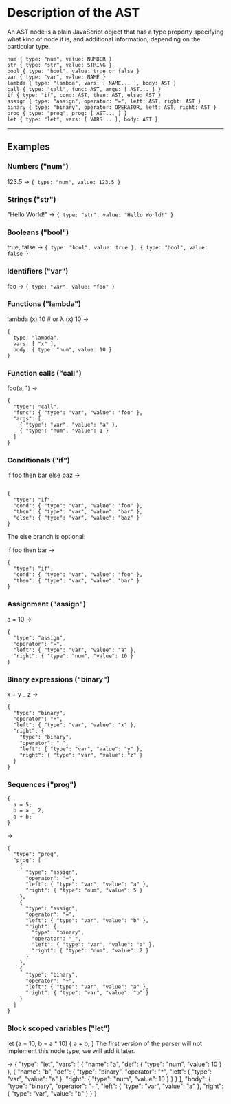 # Description of the AST

An AST node is a plain JavaScript object that has a type property specifying what kind of node it is, and additional information, depending on the particular type.

```
num { type: "num", value: NUMBER }
str { type: "str", value: STRING }
bool { type: "bool", value: true or false }
var { type: "var", value: NAME }
lambda { type: "lambda", vars: [ NAME... ], body: AST }
call { type: "call", func: AST, args: [ AST... ] }
if { type: "if", cond: AST, then: AST, else: AST }
assign { type: "assign", operator: "=", left: AST, right: AST }
binary { type: "binary", operator: OPERATOR, left: AST, right: AST }
prog { type: "prog", prog: [ AST... ] }
let { type: "let", vars: [ VARS... ], body: AST }
```

---

## Examples

### Numbers ("num")

123.5 →
`{ type: "num", value: 123.5 }`

### Strings ("str")

"Hello World!" → `{ type: "str", value: "Hello World!" }`

### Booleans ("bool")

true, false → `{ type: "bool", value: true }, { type: "bool", value: false }`

### Identifiers ("var")

foo → `{ type: "var", value: "foo" }`

### Functions ("lambda")

lambda (x) 10 # or λ (x) 10 →

```
{
  type: "lambda",
  vars: [ "x" ],
  body: { type: "num", value: 10 }
}
```

### Function calls ("call")

foo(a, 1) →

```
{
  "type": "call",
  "func": { "type": "var", "value": "foo" },
  "args": [
    { "type": "var", "value": "a" },
    { "type": "num", "value": 1 }
  ]
}
```

### Conditionals ("if")

if foo then bar else baz
→

```

{
  "type": "if",
  "cond": { "type": "var", "value": "foo" },
  "then": { "type": "var", "value": "bar" },
  "else": { "type": "var", "value": "baz" }
}

```

The else branch is optional:

if foo then bar
→

```
{
  "type": "if",
  "cond": { "type": "var", "value": "foo" },
  "then": { "type": "var", "value": "bar" }
}

```

### Assignment ("assign")

a = 10
→

```
{
  "type": "assign",
  "operator": "=",
  "left": { "type": "var", "value": "a" },
  "right": { "type": "num", "value": 10 }
}

```

### Binary expressions ("binary")

x + y \_ z
→

```
{
  "type": "binary",
  "operator": "+",
  "left": { "type": "var", "value": "x" },
  "right": {
    "type": "binary",
    "operator": "_",
    "left": { "type": "var", "value": "y" },
    "right": { "type": "var", "value": "z" }
  }
}
```

### Sequences ("prog")

```
{
  a = 5;
  b = a _ 2;
  a + b;
}
```

→

```
{
  "type": "prog",
  "prog": [
    {
      "type": "assign",
      "operator": "=",
      "left": { "type": "var", "value": "a" },
      "right": { "type": "num", "value": 5 }
    },
    {
      "type": "assign",
      "operator": "=",
      "left": { "type": "var", "value": "b" },
      "right": {
        "type": "binary",
        "operator": "_",
        "left": { "type": "var", "value": "a" },
        "right": { "type": "num", "value": 2 }
      }
    },
    {
      "type": "binary",
      "operator": "+",
      "left": { "type": "var", "value": "a" },
      "right": { "type": "var", "value": "b" }
    }
  ]
}
```

### Block scoped variables ("let")

let (a = 10, b = a \* 10) {
a + b;
}
The first version of the parser will not implement this node type, we will add it later.

→
{
"type": "let",
"vars": [
{
"name": "a",
"def": { "type": "num", "value": 10 }
},
{
"name": "b",
"def": {
"type": "binary",
"operator": "*",
"left": { "type": "var", "value": "a" },
"right": { "type": "num", "value": 10 }
}
}
],
"body": {
"type": "binary",
"operator": "+",
"left": { "type": "var", "value": "a" },
"right": { "type": "var", "value": "b" }
}
}

```

```
